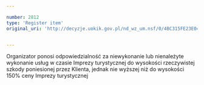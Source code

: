 ```yaml
---

number: 2812
type: 'Register item'
original_uri: 'http://decyzje.uokik.gov.pl/nd_wz_um.nsf/0/4BC315FE23E047EAC12579AC00436308?OpenDocument'


---
```


Organizator ponosi odpowiedzialność za niewykonanie lub nienależyte wykonanie usług w czasie Imprezy turystycznej do wysokości rzeczywistej szkody poniesionej przez Klienta, jednak nie wyższej niż do wysokości 150% ceny Imprezy turystycznej
